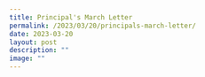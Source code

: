 ```yaml
---
title: Principal's March Letter
permalink: /2023/03/20/principals-march-letter/
date: 2023-03-20
layout: post
description: ""
image: ""
---
```

